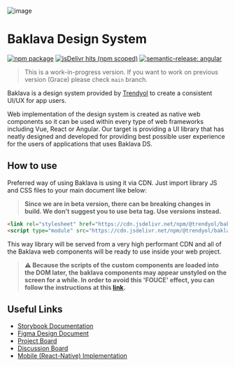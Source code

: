 ![image](https://user-images.githubusercontent.com/127687/194415334-0dc8fbf2-3e87-44ed-b23a-0cc9da767b11.png)

# Baklava Design System

[![npm package](https://img.shields.io/npm/v/@trendyol/baklava/beta.svg)](https://www.npmjs.com/package/@trendyol/baklava) [![jsDelivr hits (npm scoped)](https://img.shields.io/jsdelivr/npm/hm/@trendyol/baklava)](https://www.jsdelivr.com/package/npm/@trendyol/baklava) [![semantic-release: angular](https://img.shields.io/badge/semantic--release-angular-e10079?logo=semantic-release)](https://github.com/semantic-release/semantic-release)

> This is a work-in-progress version. If you want to work on previous version (Grace) please check `main` branch.

Baklava is a design system provided by [Trendyol](https://github.com/trendyol) to create a consistent UI/UX for app users.

Web implementation of the design system is created as native web components so it can be used within every type of web frameworks including Vue, React or Angular. Our target is providing a UI library that has neatly designed and developed for providing best possible user experience for the users of applications that uses Baklava DS.

## How to use

Preferred way of using Baklava is using it via CDN. Just import library JS and CSS files to your main document like below:

> **Since we are in beta version, there can be breaking changes in build. We don’t suggest you to use beta tag. Use versions instead.**

```html
<link rel="stylesheet" href="https://cdn.jsdelivr.net/npm/@trendyol/baklava@beta/dist/themes/default.css" />
<script type="module" src="https://cdn.jsdelivr.net/npm/@trendyol/baklava@beta/dist/baklava.js"></script>
```

This way library will be served from a very high performant CDN and all of the Baklava web components will be ready to use inside your web project.

> **⚠️ Because the scripts of the custom components are loaded into the DOM later, the baklava components may appear unstyled on the screen for a while. In order to avoid this 'FOUCE' effect, you can follow the instructions at this
 [link](https://www.abeautifulsite.net/posts/flash-of-undefined-custom-elements/).**

## Useful Links

* [Storybook Documentation](https://trendyol.github.io/baklava/)
* [Figma Design Document](https://www.figma.com/file/RrcLH0mWpIUy4vwuTlDeKN/Baklava-Design-Guide)
* [Project Board](https://github.com/orgs/Trendyol/projects/4)
* [Discussion Board](https://github.com/Trendyol/baklava/discussions)
* [Mobile (React-Native) Implementation](https://github.com/Trendyol/baklava-react-native)
